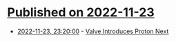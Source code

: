 # [Published on 2022-11-23](index.md)

* [2022-11-23, 23:20:00](https://games.slashdot.org/story/22/11/23/2139250/valve-introduces-proton-next?utm_source=rss1.0mainlinkanon&utm_medium=feed) - [Valve Introduces Proton Next](https://games.slashdot.org/story/22/11/23/2139250/valve-introduces-proton-next?utm_source=rss1.0mainlinkanon&utm_medium=feed)
